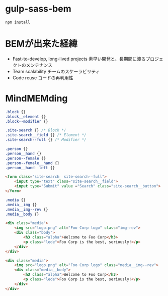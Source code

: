 # gulp-sass-bem

```shell
npm install
```
# BEMが出来た経緯
- Fast-to-develop, long-lived projects
素早い開発と、長期間に渡るプロジェクトのメンテナンス
- Team scalability
チームのスケーラビリティ
- Code reuse
コードの再利用性

# MindMEMding

```css
.block {}
.block__element {}
.block--modifier {}
```
```css
.site-search {} /* Block */
.site-search__field {} /* Element */
.site-search--full {} /* Modifier */
```
```css
.person {}
.person__hand {}
.person--female {}
.person--female__hand {}
.person__hand--left {}
```
```html
<form class="site-search  site-search--full">
    <input type="text" class="site-search__field">
    <input type="Submit" value ="Search" class="site-search__button">
</form>
```
```css
.media {}
.media__img {}
.media__img--rev {}
.media__body {}
```
```html
<div class="media">
    <img src="logo.png" alt="Foo Corp logo" class="img-rev">
    <div class="body">
        <h3 class="alpha">Welcome to Foo Corp</h3>
        <p class="lede">Foo Corp is the best, seriously!</p>
    </div>
</div>
```
```html
<div class="media">
    <img src="logo.png" alt="Foo Corp logo" class="media__img--rev">
    <div class="media__body">
        <h3 class="alpha">Welcome to Foo Corp</h3>
        <p class="lede">Foo Corp is the best, seriously!</p>
    </div>
</div>
```
